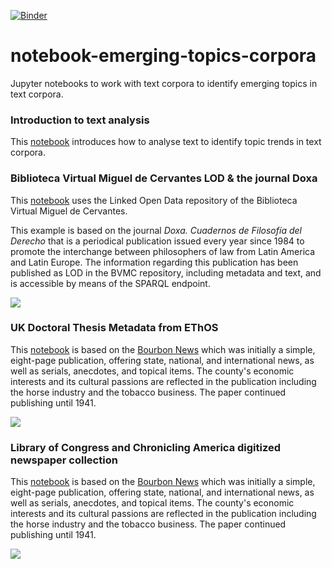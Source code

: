 [![Binder](https://mybinder.org/badge_logo.svg)](https://mybinder.org/v2/gh/hibernator11/notebook-identify-trends-corpora/master)


# notebook-emerging-topics-corpora
Jupyter notebooks to work with text corpora to identify emerging topics in text corpora.


### Introduction to text analysis
This [notebook](https://nbviewer.jupyter.org/github/hibernator11/notebook-identify-trends-corpora/blob/master/introduction_to_text_analysis.ipynb) introduces how to analyse text to identify topic trends in text corpora.


### Biblioteca Virtual Miguel de Cervantes LOD & the journal Doxa
This [notebook](https://nbviewer.jupyter.org/github/hibernator11/notebook-identify-trends-corpora/blob/master/trends-doxa.ipynb) uses the Linked Open Data repository of the Biblioteca Virtual Miguel de Cervantes.

This example is based on the journal *Doxa. Cuadernos de Filosofía del Derecho* that is a periodical publication issued every year since 1984 to promote the interchange between philosophers of law from Latin America and Latin Europe. The information regarding this publication has been published as LOD in the BVMC repository, including metadata and text, and is accessible by means of the SPARQL endpoint.

<img src="images/journal-relationships.png">


### UK Doctoral Thesis Metadata from EThOS

This [notebook](https://nbviewer.jupyter.org/github/hibernator11/notebook-identify-trends-corpora/blob/master/trends-chronicling-america-loc.ipynb) is based on the [Bourbon News](https://chroniclingamerica.loc.gov/lccn/sn86069873/) which was initially a simple, eight-page publication, offering state, national, and international news, as well as serials, anecdotes, and topical items. The county's economic interests and its cultural passions are reflected in the publication including the horse industry and the tobacco business. The paper continued publishing until 1941.


<img src="images/graph-loc.png">

### Library of Congress and Chronicling America digitized newspaper collection

This [notebook](https://nbviewer.jupyter.org/github/hibernator11/notebook-identify-trends-corpora/blob/master/trends-chronicling-america-loc.ipynb) is based on the [Bourbon News](https://chroniclingamerica.loc.gov/lccn/sn86069873/) which was initially a simple, eight-page publication, offering state, national, and international news, as well as serials, anecdotes, and topical items. The county's economic interests and its cultural passions are reflected in the publication including the horse industry and the tobacco business. The paper continued publishing until 1941.


<img src="images/graph-loc.png">





